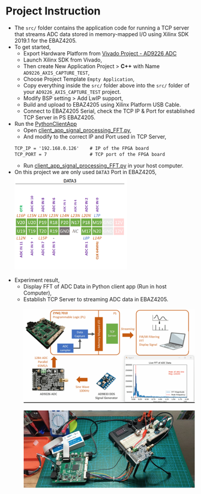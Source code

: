 # Project Instruction
- The `src/` folder contains the application code for running a TCP server that streams ADC data stored in memory-mapped I/O using Xilinx SDK 2019.1 for the EBAZ4205.
- To get started, 
    - Export Hardware Platform from [Vivado Project - AD9226 ADC](../../Vivado/7_AD9226_ADC/EBAZ4205_7_AD9226_DATA_CAPTURE.vivado/)
    - Launch Xilinx SDK from Vivado,
    - Then create New Application Project > **C++** with Name `AD9226_AXIS_CAPTURE_TEST`,
    - Choose Project Template `Empty Application`,
    - Copy everything inside the `src/` folder above into the `src/` folder of your `AD9226_AXIS_CAPTURE_TEST` project. 
    - Modify BSP setting > Add LwIP support,
    - Build and upload to EBAZ4205 using Xilinx Platform USB Cable.
    - Connect to EBAZ4205 Serial, check the TCP IP & Port for established TCP Server in PS EBAZ4205. 
- Run the [PythonClientApp](PythonClientApp/)
    - Open [client_app_signal_processing_FFT.py](PythonClientApp/client_app_signal_processing_FFT.py), 
    - And modify to the correct IP and Port used in TCP Server,
    ```
    TCP_IP = '192.168.0.126'    # IP of the FPGA board
    TCP_PORT = 7                # TCP port of the FPGA board
    ```
    - Run [client_app_signal_processing_FFT.py](PythonClientApp/client_app_signal_processing_FFT.py) in your host computer.
- On this project we are only used `DATA3` Port in EBAZ4205, <br>
    <img src="../../resource/EBAZ4205_7_AD9266_AXIS_CAPTURE_Pin.png" height="250"><br><br>
- Experiment result,
    - Display FFT of ADC Data in Python client app (Run in host Computer),
    - Establish TCP Server to streaming ADC data in EBAZ4205.<br><br>
    ![](../../resource/EBAZ4205_7_AD9266_AXIS_CAPTURE_Photo.gif)<br><br>
    ![](../../resource/EBAZ4205_7_AD9266_AXIS_CAPTURE_Photo_2.jpeg)
